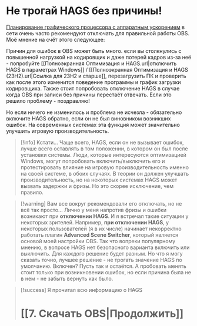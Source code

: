 # Не трогай **HAGS** без причины!
[Планирование графического процессора с аппаратным ускорением](https://devblogs.microsoft.com/directx/hardware-accelerated-gpu-scheduling/) в сети очень часто рекомендуют отключать для правильной работы OBS. Моё мнение на счёт этого следующее:

Причин для ошибок в OBS может быть много. если вы столкнулись с повышенной нагрузкой на кодировщик и даже потерей кадров из-за неё - попробуйте [[Полноэкранная Оптимизация и HAGS.url|отключить HAGS в параметрах Windows]] / [[Полноэкранная Оптимизация и HAGS (23H2).url|Ссылка для 23H2 и старше]], перезагрузить ПК и проверить как после этого изменится поведение программы и график загрузки кодировщика. Также стоит попробовать отключение HAGS в случае когда OBS при записи без причины перестаёт отвечать. Если это решило проблему - поздравляю!

Но если ничего не изменилось и проблема не исчезла - обязательно включите HAGS обратно, если он не был виновником возникших ошибок. На современных системах эта функция может значительно улучшить игровую производительность.

> [!info] Кстати...
> Чаще всего, HAGS, если он не вызывает ошибок, лучше всего оставлять в том положении, в котором он был после установки системы. Люди, которые интересуются оптимизацией Windows, могут попробовать включить/выключить его и протестировать влияние на игровую производительность именно на своей системе, в обоих случаях. 
> В теории он должен улучшать производительность, но на некоторых системах HAGS может вызвать задержки и фризы. Но это скорее исключение, чем правило.

> [!warning] Вам все вокруг рекомендовали его отключать, но не всё так просто...
> Лично у меня напротив фризы и ошибки возникают при **отключении HAGS**.
> И я встречал такие ситуации у некоторых зрителей. Например, **при отключении HAGS**, у некоторых пользователей (я в их числе) начинает некорректно работать плагин **Advanced Scene Switcher**, который является основой моей настройки OBS. Так что вопреки популярному мнению, в вопросе HAGS нет безопасного варианта включить или выключить. Для каждого решение будет разным. Но что я могу сказать точно, лучшее решение - не трогать значение HAGS по умолчанию. Включен? Пусть так и остаётся. А пробовать менять стоит только при возникновении ошибок, но если причина была не в нем - не забыть вернуть как было.

> [!success] Я прочитал всю информацию о HAGS
> # [[7. Скачать OBS|Продолжить]]

